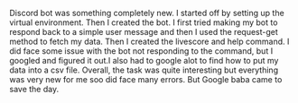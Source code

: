 Discord bot was something completely new. I started off by setting up the virtual environment. Then I created the bot. I first tried making my bot to respond back to a simple user message and then I used the request-get method to fetch my data. Then I created the livescore and help command. I did face some issue with the bot not responding to the command, but I googled and figured it out.I also had to google alot to find how to put my data into a csv file. Overall, the task was quite interesting but everything was very new for me soo did face many errors. But Google baba came to save the day.
